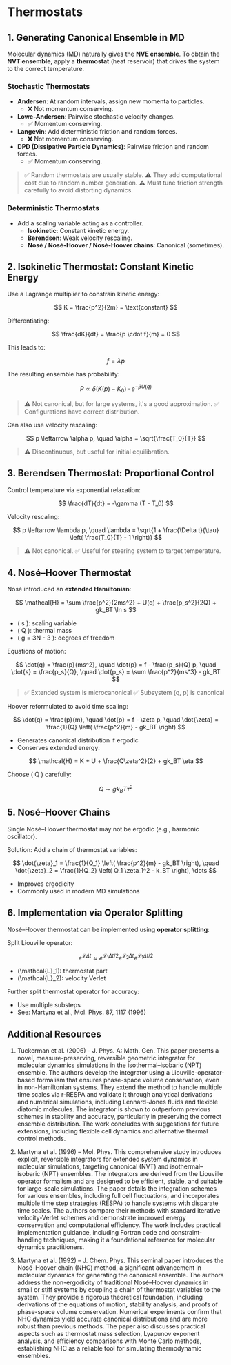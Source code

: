 # Thermostats

## 1. Generating Canonical Ensemble in MD

Molecular dynamics (MD) naturally gives the **NVE ensemble**. To obtain the **NVT ensemble**, apply a **thermostat** (heat reservoir) that drives the system to the correct temperature.

### Stochastic Thermostats

- **Andersen**: At random intervals, assign new momenta to particles.
  - ❌ Not momentum conserving.
- **Lowe-Andersen**: Pairwise stochastic velocity changes.
  - ✅ Momentum conserving.
- **Langevin**: Add deterministic friction and random forces.
  - ❌ Not momentum conserving.
- **DPD (Dissipative Particle Dynamics)**: Pairwise friction and random forces.
  - ✅ Momentum conserving.

> ✅ Random thermostats are usually stable.
> ⚠️ They add computational cost due to random number generation.
> ⚠️ Must tune friction strength carefully to avoid distorting dynamics.

### Deterministic Thermostats

- Add a scaling variable acting as a controller.
  - **Isokinetic**: Constant kinetic energy.
  - **Berendsen**: Weak velocity rescaling.
  - **Nosé / Nosé-Hoover / Nosé-Hoover chains**: Canonical (sometimes).

## 2. Isokinetic Thermostat: Constant Kinetic Energy

Use a Lagrange multiplier to constrain kinetic energy:

$$
K = \frac{p^2}{2m} = \text{constant}
$$

Differentiating:

$$
\frac{dK}{dt} = \frac{p \cdot f}{m} = 0
$$

This leads to:

$$
f = \lambda p
$$

The resulting ensemble has probability:

$$
P \propto \delta(K(p) - K_0) \cdot e^{-\beta U(q)}
$$

> ⚠️ Not canonical, but for large systems, it's a good approximation.
> ✅ Configurations have correct distribution.

Can also use velocity rescaling:

$$
p \leftarrow \alpha p, \quad \alpha = \sqrt{\frac{T_0}{T}}
$$

> ⚠️ Discontinuous, but useful for initial equilibration.

## 3. Berendsen Thermostat: Proportional Control

Control temperature via exponential relaxation:

$$
\frac{dT}{dt} = -\gamma (T - T_0)
$$

Velocity rescaling:

$$
p \leftarrow \lambda p, \quad \lambda = \sqrt{1 + \frac{\Delta t}{\tau} \left( \frac{T_0}{T} - 1 \right)}
$$

> ⚠️ Not canonical.
> ✅ Useful for steering system to target temperature.

## 4. Nosé–Hoover Thermostat

Nosé introduced an **extended Hamiltonian**:

$$
\mathcal{H} = \sum \frac{p^2}{2ms^2} + U(q) + \frac{p_s^2}{2Q} + gk_BT \ln s
$$

- \( s \): scaling variable
- \( Q \): thermal mass
- \( g = 3N - 3 \): degrees of freedom

Equations of motion:

$$
\dot{q} = \frac{p}{ms^2}, \quad \dot{p} = f - \frac{p_s}{Q} p, \quad \dot{s} = \frac{p_s}{Q}, \quad \dot{p_s} = \sum \frac{p^2}{ms^3} - gk_BT
$$

> ✅ Extended system is microcanonical
> ✅ Subsystem (q, p) is canonical

Hoover reformulated to avoid time scaling:

$$
\dot{q} = \frac{p}{m}, \quad \dot{p} = f - \zeta p, \quad \dot{\zeta} = \frac{1}{Q} \left( \frac{p^2}{m} - gk_BT \right)
$$

- Generates canonical distribution if ergodic
- Conserves extended energy:

$$
\mathcal{H} = K + U + \frac{Q\zeta^2}{2} + gk_BT \eta
$$

Choose \( Q \) carefully:

$$
Q \sim gk_BT \tau^2
$$

## 5. Nosé–Hoover Chains

Single Nosé–Hoover thermostat may not be ergodic (e.g., harmonic oscillator).

Solution: Add a chain of thermostat variables:

$$
\dot{\zeta}_1 = \frac{1}{Q_1} \left( \frac{p^2}{m} - gk_BT \right), \quad \dot{\zeta}_2 = \frac{1}{Q_2} \left( Q_1 \zeta_1^2 - k_BT \right), \dots
$$

- Improves ergodicity
- Commonly used in modern MD simulations

## 6. Implementation via Operator Splitting

Nosé–Hoover thermostat can be implemented using **operator splitting**:

Split Liouville operator:

$$
e^{\mathcal{L} \Delta t} \approx e^{\mathcal{L}_1 \Delta t/2} e^{\mathcal{L}_2 \Delta t} e^{\mathcal{L}_1 \Delta t/2}
$$

- \(\mathcal{L}_1\): thermostat part
- \(\mathcal{L}_2\): velocity Verlet

Further split thermostat operator for accuracy:

- Use multiple substeps
- See: Martyna et al., Mol. Phys. 87, 1117 (1996)

## Additional Resources

1. Tuckerman et al. (2006) – J. Phys. A: Math. Gen.
This paper presents a novel, measure-preserving, reversible geometric integrator for molecular dynamics simulations in the isothermal–isobaric (NPT) ensemble. The authors develop the integrator using a Liouville-operator-based formalism that ensures phase-space volume conservation, even in non-Hamiltonian systems. They extend the method to handle multiple time scales via r-RESPA and validate it through analytical derivations and numerical simulations, including Lennard-Jones fluids and flexible diatomic molecules. The integrator is shown to outperform previous schemes in stability and accuracy, particularly in preserving the correct ensemble distribution. The work concludes with suggestions for future extensions, including flexible cell dynamics and alternative thermal control methods.

2. Martyna et al. (1996) – Mol. Phys.
This comprehensive study introduces explicit, reversible integrators for extended system dynamics in molecular simulations, targeting canonical (NVT) and isothermal–isobaric (NPT) ensembles. The integrators are derived from the Liouville operator formalism and are designed to be efficient, stable, and suitable for large-scale simulations. The paper details the integration schemes for various ensembles, including full cell fluctuations, and incorporates multiple time step strategies (RESPA) to handle systems with disparate time scales. The authors compare their methods with standard iterative velocity-Verlet schemes and demonstrate improved energy conservation and computational efficiency. The work includes practical implementation guidance, including Fortran code and constraint-handling techniques, making it a foundational reference for molecular dynamics practitioners.

3. Martyna et al. (1992) – J. Chem. Phys.
This seminal paper introduces the Nosé–Hoover chain (NHC) method, a significant advancement in molecular dynamics for generating the canonical ensemble. The authors address the non-ergodicity of traditional Nosé–Hoover dynamics in small or stiff systems by coupling a chain of thermostat variables to the system. They provide a rigorous theoretical foundation, including derivations of the equations of motion, stability analysis, and proofs of phase-space volume conservation. Numerical experiments confirm that NHC dynamics yield accurate canonical distributions and are more robust than previous methods. The paper also discusses practical aspects such as thermostat mass selection, Lyapunov exponent analysis, and efficiency comparisons with Monte Carlo methods, establishing NHC as a reliable tool for simulating thermodynamic ensembles.
